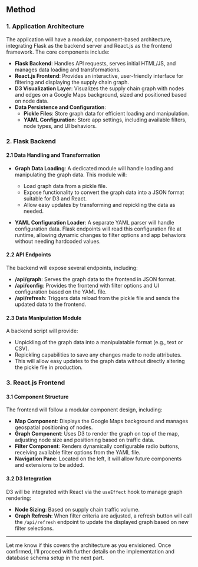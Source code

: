 ## Method

### 1. Application Architecture

The application will have a modular, component-based architecture, integrating Flask as the backend server and React.js as the frontend framework. The core components include:

- **Flask Backend**: Handles API requests, serves initial HTML/JS, and manages data loading and transformations.
- **React.js Frontend**: Provides an interactive, user-friendly interface for filtering and displaying the supply chain graph.
- **D3 Visualization Layer**: Visualizes the supply chain graph with nodes and edges on a Google Maps background, sized and positioned based on node data.
- **Data Persistence and Configuration**:
  - **Pickle Files**: Store graph data for efficient loading and manipulation.
  - **YAML Configuration**: Store app settings, including available filters, node types, and UI behaviors.

### 2. Flask Backend

#### 2.1 Data Handling and Transformation

- **Graph Data Loading**: A dedicated module will handle loading and manipulating the graph data. This module will:
  - Load graph data from a pickle file.
  - Expose functionality to convert the graph data into a JSON format suitable for D3 and React.
  - Allow easy updates by transforming and repickling the data as needed.

- **YAML Configuration Loader**: A separate YAML parser will handle configuration data. Flask endpoints will read this configuration file at runtime, allowing dynamic changes to filter options and app behaviors without needing hardcoded values.

#### 2.2 API Endpoints

The backend will expose several endpoints, including:
  - **/api/graph**: Serves the graph data to the frontend in JSON format.
  - **/api/config**: Provides the frontend with filter options and UI configuration based on the YAML file.
  - **/api/refresh**: Triggers data reload from the pickle file and sends the updated data to the frontend.

#### 2.3 Data Manipulation Module

A backend script will provide:
  - Unpickling of the graph data into a manipulatable format (e.g., text or CSV).
  - Repickling capabilities to save any changes made to node attributes.
  - This will allow easy updates to the graph data without directly altering the pickle file in production.

### 3. React.js Frontend

#### 3.1 Component Structure

The frontend will follow a modular component design, including:
  - **Map Component**: Displays the Google Maps background and manages geospatial positioning of nodes.
  - **Graph Component**: Uses D3 to render the graph on top of the map, adjusting node size and positioning based on traffic data.
  - **Filter Component**: Renders dynamically configurable radio buttons, receiving available filter options from the YAML file.
  - **Navigation Pane**: Located on the left, it will allow future components and extensions to be added.

#### 3.2 D3 Integration

D3 will be integrated with React via the `useEffect` hook to manage graph rendering:
  - **Node Sizing**: Based on supply chain traffic volume.
  - **Graph Refresh**: When filter criteria are adjusted, a refresh button will call the `/api/refresh` endpoint to update the displayed graph based on new filter selections.

---

Let me know if this covers the architecture as you envisioned. Once confirmed, I’ll proceed with further details on the implementation and database schema setup in the next part.
